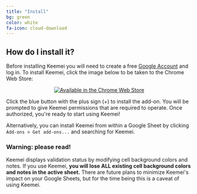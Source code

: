```yaml
---
title: "Install"
bg: green
color: white
fa-icon: cloud-download
---
```


## How do I install it?

Before installing Keemei you will need to create a free [Google Account](https://accounts.google.com/signUp) and log in. To install Keemei, click the image below to be taken to the Chrome Web Store:

<div style="text-align:center">
  <a href="https://chrome.google.com/webstore/detail/keemei/ohdhmeoedjeepljniehbmmcgoelhfmop?utm_source=permalink" target="_blank">
    <img src="img/web-store-badge-border.png" alt="Available in the Chrome Web Store" />
  </a>
</div>
<p></p>

Click the blue button with the plus sign (+) to install the add-on. You will be prompted to give Keemei permissions that are required to operate. Once authorized, you're ready to start using Keemei!

Alternatively, you can install Keemei from within a Google Sheet by clicking `Add-ons > Get add-ons...` and searching for Keemei.

### Warning: please read!

Keemei displays validation status by modifying cell background colors and notes. If you use Keemei, **you will lose ALL existing cell background colors and notes in the active sheet.** There are future plans to minimize Keemei's impact on your Google Sheets, but for the time being this is a caveat of using Keemei.
